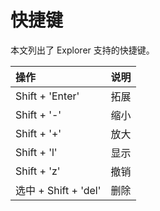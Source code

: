 # 快捷键

本文列出了 Explorer 支持的快捷键。

| 操作  |  说明 |
| :-- | :--|
| Shift + 'Enter' | 拓展 |
| Shift + '-' |	缩小 |
| Shift + '+' | 放大 |
| Shift + 'l' | 显示 |
| Shift + 'z' | 撤销 |
| 选中 + Shift + 'del' | 删除 |

